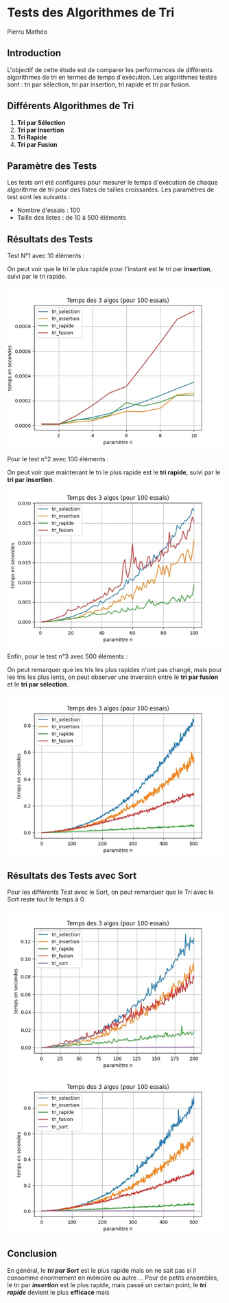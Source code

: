 # Tests des Algorithmes de Tri 
Pierru Mathéo

## Introduction
L'objectif de cette étude est de comparer les performances de différents algorithmes de tri en termes de temps d'exécution. Les algorithmes testés sont : tri par sélection, tri par insertion, tri rapide et tri par fusion.

## Différents Algorithmes de Tri
1. **Tri par Sélection**
2. **Tri par Insertion**
3. **Tri Rapide**
4. **Tri par Fusion**


## Paramètre des Tests
Les tests ont été configurés pour mesurer le temps d'exécution de chaque algorithme de tri pour des listes de tailles croissantes. Les paramètres de test sont les suivants :
- Nombre d'essais : 100
- Taille des listes : de 10 à 500 éléments


## Résultats des Tests

Test N°1 avec 10 éléments :

On peut voir que le tri le plus rapide pour l'instant est le tri par **insertion**, suivi par le tri rapide.

![](./image/Figure_1.jpg )

Pour le test n°2 avec 100 éléments :

On peut voir que maintenant le tri le plus rapide est le **tri rapide**, suivi par le **tri par insertion**.
![](./image/Figure_2.jpg)


Enfin, pour le test n°3 avec 500 éléments :

On peut remarquer que les tris les plus rapides n'ont pas changé, mais pour les tris les plus lents, on peut observer une inversion entre le **tri par fusion** et le **tri par sélection**.

![](./image/Figure_3.jpg)


## Résultats des Tests avec Sort 

Pour les différents Test avec le Sort, on peut remarquer que le Tri avec le Sort reste tout le temps à 0


![](./image/Figure_5.jpg) ![](./image/Figure_4.jpg)


## Conclusion

En général, le ***tri par Sort*** est le plus rapide mais on ne sait pas si il consomme énormement en mémoire ou autre ... Pour de petits ensembles, le tri par ***insertion*** est le plus rapide, mais passé un certain point, le ***tri rapide*** devient le plus **efficace** mais 

